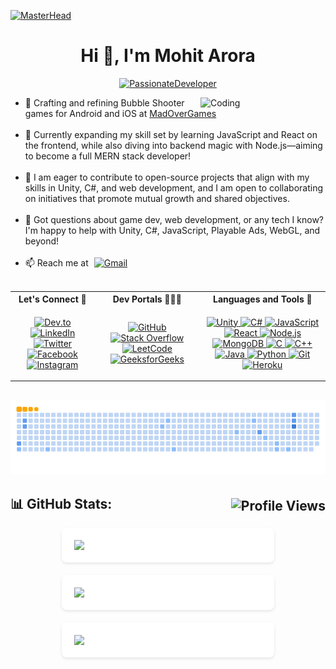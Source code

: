 <!-- [![MasterHead](https://github.com/user-attachments/assets/9bca46b6-9ff3-40c0-995f-5104c137e327)](https://github.com/Arora-Sir) -->
[![MasterHead](https://github.com/user-attachments/assets/422c9d98-7724-4819-bc52-8467aa1b4d12)](https://github.com/Arora-Sir)

<h1 align="center">Hi 👋, I'm Mohit Arora</h1>

<!--<h3 align="center">
  <img src="https://readme-typing-svg.herokuapp.com?font=Fira+Code&size=24&duration=3000&pause=1000&color=F75C7E&center=true&vCenter=true&width=500&lines=Passionate+Game+Developer;Aspiring+Full+Stack+Developer" alt="Typing SVG" />
</h3>-->

<div align="center">
  
  [![PassionateDeveloper](https://readme-typing-svg.herokuapp.com?font=Fira+Code&size=24&duration=3000&pause=1000&color=F75C7E&center=true&vCenter=true&width=500&lines=Passionate+Game+Developer;Aspiring+Full+Stack+Developer)](https://github.com/Arora-Sir)

</div>
<!-- About me -->
<img align="right" alt="Coding" width="200" style="padding-left:20px;" src="https://i.pinimg.com/originals/e8/f4/53/e8f453469a3ec97ecd354df465d73913.gif" />
<!-- List of Items -->
<ul>
  <li>🔭 Crafting and refining Bubble Shooter games for Android and iOS at 
    <a href="https://www.madovergames.com/" target="_blank">MadOverGames</a>
  </li>
  <br />
  
  <li>🌱 Currently expanding my skill set by learning JavaScript and React on the frontend, while also diving into backend magic with Node.js—aiming to become a full MERN stack developer!</li>
  <br />
  
  <li>👯 I am eager to contribute to open-source projects that align with my skills in Unity, C#, and web development, and I am open to collaborating on initiatives that promote mutual growth and shared objectives.</li>
  <br />
  
  <li>💬 Got questions about game dev, web development, or any tech I know? I'm happy to help with Unity, C#, JavaScript, Playable Ads, WebGL, and beyond!</li>
  <br />
  
  <li>📫 Reach me at  
    <a href="mailto:cs.mohitaroraofficial@gmail.com" target="_blank">
      <img src="https://github.com/user-attachments/assets/ce94ffcd-5314-40d8-9bff-bab7726319f5" alt="Gmail" width="35" height="35"/>
    </a>
  </li>
  <br />
</ul>

<!-- Connect with me and Coding Profiles -->
<table>
  <tr>
    <th style="text-align:center">Let's Connect 🤝</th>
    <th style="text-align:center">Dev Portals 🧑🏻‍💻</th>
    <th style="text-align:center">Languages and Tools 🔎</th>
  </tr>
  <tr>
    <td style="text-align:center">
      <p>
        <a href="https://dev.to/arorasir" target="_blank">
          <img class="icon" src="https://img.icons8.com/?size=100&id=Sf2NuZRCVuaE&format=png&color=ffffff" alt="Dev.to" width="40" height="40"/>
        </a>
        <a href="https://linkedin.com/in/arora-sir" target="_blank">
          <img src="https://img.icons8.com/color/48/000000/linkedin.png" alt="LinkedIn" width="40" height="40"/>
        </a>
        <a href="https://twitter.com/arora_sir" target="_blank">
          <img src="https://img.icons8.com/color/48/000000/twitter--v1.png" alt="Twitter" width="40" height="40"/>
        </a>
        <a href="https://fb.com/arora.sir007" target="_blank">
          <img src="https://img.icons8.com/color/48/000000/facebook-new.png" alt="Facebook" width="40" height="40"/>
        </a>
        <a href="https://instagram.com/arora.sir" target="_blank">
          <img src="https://img.icons8.com/color/48/000000/instagram-new--v1.png" alt="Instagram" width="40" height="40"/>
        </a>
      </p>
    </td>
    <td style="text-align:center">
      <p>
        <a href="https://github.com/Arora-Sir" target="_blank">
          <img src="https://img.icons8.com/color/48/000000/github--v1.png" alt="GitHub" width="40" height="40"/>
        </a>
        <a href="https://stackoverflow.com/users/12011089/mohit-arora" target="_blank">
          <img src="https://img.icons8.com/color/48/000000/stackoverflow.png" alt="Stack Overflow" width="40" height="40"/>
        </a>
        <a href="https://leetcode.com/arora_sir/" target="_blank">
          <img src="https://upload.wikimedia.org/wikipedia/commons/1/19/LeetCode_logo_black.png" alt="LeetCode" width="40" height="40"/>
        </a>
        <a href="https://auth.geeksforgeeks.org/user/arorasir/profile" target="_blank">
          <img src="https://upload.wikimedia.org/wikipedia/commons/4/43/GeeksforGeeks.svg" alt="GeeksforGeeks" width="40" height="40"/>
        </a>
      </p>
    </td>
    <td style="text-align:center">
      <p>
        <a href="https://unity.com/" target="_blank" rel="noreferrer">
          <img class="icon" src="https://img.icons8.com/?size=100&id=IPzemd2v4Ubj&format=png&color=000000" alt="Unity" width="40" height="40"/>
        </a>
        <a href="https://docs.microsoft.com/en-us/dotnet/csharp/" target="_blank" rel="noreferrer">
          <img src="https://img.icons8.com/color/48/000000/c-sharp-logo.png" alt="C#" width="40" height="40"/>
        </a>
        <a href="https://www.javascript.com/" target="_blank" rel="noreferrer">
          <img src="https://img.icons8.com/color/48/000000/javascript.png" alt="JavaScript" width="40" height="40"/>
        </a>
        <a href="https://reactjs.org/" target="_blank" rel="noreferrer">
          <img src="https://img.icons8.com/color/48/000000/react-native.png" alt="React" width="40" height="40"/>
        </a>
        <a href="https://nodejs.org/" target="_blank" rel="noreferrer">
          <img src="https://img.icons8.com/color/48/000000/nodejs.png" alt="Node.js" width="40" height="40"/>
        </a>
                <a href="https://www.mongodb.com/" target="_blank" rel="noreferrer">
          <img src="https://img.icons8.com/color/48/000000/mongodb.png" alt="MongoDB" width="40" height="40"/>
        </a>
        <a href="https://www.cprogramming.com/" target="_blank" rel="noreferrer">
          <img src="https://img.icons8.com/color/48/000000/c-programming.png" alt="C" width="40" height="40"/>
        </a>
        <a href="https://www.w3schools.com/cpp/" target="_blank" rel="noreferrer">
          <img src="https://img.icons8.com/color/48/000000/c-plus-plus-logo.png" alt="C++" width="40" height="40"/>
        </a>
        <a href="https://www.java.com/" target="_blank" rel="noreferrer">
          <img src="https://img.icons8.com/color/48/000000/java-coffee-cup-logo.png" alt="Java" width="40" height="40"/>
        </a>
        <a href="https://www.python.org/" target="_blank" rel="noreferrer">
          <img src="https://img.icons8.com/color/48/000000/python.png" alt="Python" width="40" height="40"/>
        </a>
        <a href="https://git-scm.com/" target="_blank" rel="noreferrer">
          <img src="https://img.icons8.com/color/48/000000/git.png" alt="Git" width="40" height="40"/>
        </a>
        <a href="https://www.heroku.com/" target="_blank" rel="noreferrer">
          <img src="https://img.icons8.com/color/48/000000/heroku.png" alt="Heroku" width="40" height="40"/>
        </a>
      </p>
    </td>
  </tr>
</table>
</br>

<div align="center">
  <picture>
  <source media="(prefers-color-scheme: dark)" srcset="https://github.com/Arora-Sir/Arora-Sir/blob/output/github-snake-dark.svg">
  <source media="(prefers-color-scheme: light)" srcset="https://github.com/Arora-Sir/Arora-Sir/blob/output/output/ocean.gif">
  <img alt="github contribution grid snake animation" src="https://github.com/Arora-Sir/Arora-Sir/blob/output/ocean.gif">
</picture>
</div>

<h2 style="display: flex; justify-content: space-between; align-items: center;">
  <span>📊 GitHub Stats:</span>  
  <!-- Profile Views with Link -->
<span> 
  <a href="https://github.com/Arora-Sir" target="_blank">
    <img align="right" src="https://komarev.com/ghpvc/?username=arora-sir&label=PROFILE%20VIEWS&style=flat-square&color=brightgreen" alt="Profile Views" style="min-width:100px; padding-left:35px" />
  </a>
</span>

</h2>
</p>

<div style="display: flex; justify-content: center; align-items: stretch; text-align: center; flex-wrap: wrap; gap: 20px;">
  <div style="flex: 1 1 300px; max-width: 300px; min-width: 300px; display: flex; flex-direction: column; align-items: center; padding: 20px; box-shadow: 0 2px 4px rgba(0,0,0,0.1); border-radius: 8px; background: white;">
    <img src="https://github-readme-stats.vercel.app/api?username=arora-sir&show_icons=true&locale=en&theme=dark" style="width: 100%; height: auto; object-fit: contain;">
  </div>
  <div style="flex: 1 1 300px; max-width: 300px; min-width: 300px; display: flex; flex-direction: column; align-items: center; padding: 20px; box-shadow: 0 2px 4px rgba(0,0,0,0.1); border-radius: 8px; background: white;">
    <img src="https://github-readme-streak-stats.herokuapp.com/?user=arora-sir&theme=dark" style="width: 100%; height: auto; object-fit: contain;">
  </div>
  <div style="flex: 1 1 300px; max-width: 300px; min-width: 300px; display: flex; flex-direction: column; align-items: center; padding: 20px; box-shadow: 0 2px 4px rgba(0,0,0,0.1); border-radius: 8px; background: white;">
    <img src="https://github-readme-stats.vercel.app/api/top-langs?username=arora-sir&show_icons=true&locale=en&layout=compact&theme=dark" style="width: 100%; height: auto; object-fit: contain;">
  </div>
</div>
